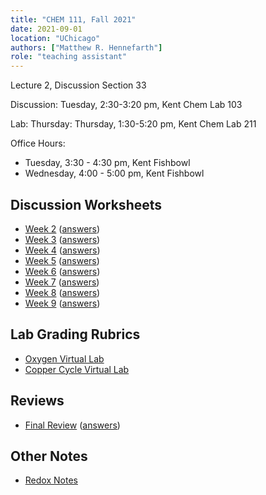 ```yaml
---
title: "CHEM 111, Fall 2021"
date: 2021-09-01
location: "UChicago"
authors: ["Matthew R. Hennefarth"]
role: "teaching assistant"
---
```


Lecture 2, Discussion Section 33

Discussion: Tuesday, 2:30-3:20 pm, Kent Chem Lab 103

Lab: Thursday: Thursday, 1:30-5:20 pm, Kent Chem Lab 211 

Office Hours: 
- Tuesday, 3:30 - 4:30 pm, Kent Fishbowl
- Wednesday, 4:00 - 5:00 pm, Kent Fishbowl

## Discussion Worksheets
- [Week 2](/teaching/chem111_f2021/wk2_problems.pdf) ([answers](/teaching/chem111_f2021/wk2-ans.tif))
- [Week 3](/teaching/chem111_f2021/wk3_problems.pdf) ([answers](/teaching/chem111_f2021/wk3-ans.tif))
- [Week 4](/teaching/chem111_f2021/wk4_problems.pdf) ([answers](/teaching/chem111_f2021/wk4-ans.tif))
- [Week 5](/teaching/chem111_f2021/wk5_problems.pdf) ([answers](/teaching/chem111_f2021/wk5-ans.tif))
- [Week 6](/teaching/chem111_f2021/wk6_problems.pdf) ([answers](/teaching/chem111_f2021/wk6-ans.tif))
- [Week 7](/teaching/chem111_f2021/wk7_problems.pdf) ([answers](/teaching/chem111_f2021/wk7-ans.tif))
- [Week 8](/teaching/chem111_f2021/wk8_problems.pdf) ([answers](/teaching/chem111_f2021/wk8-ans.tif))
- [Week 9](/teaching/chem111_f2021/wk9_problems.pdf) ([answers](/teaching/chem111_f2021/wk9-ans.tif))

## Lab Grading Rubrics
- [Oxygen Virtual Lab](/teaching/chem111_f2021/OxygenLabRubric.pdf)
- [Copper Cycle Virtual Lab](/teaching/chem111_f2021/CopperCycleLabRubric.pdf)

## Reviews
- [Final Review](/teaching/chem111_f2021/Chem111Fall2021_Review.pdf) ([answers](/teaching/chem111_f2021/final_review_key.pdf))

## Other Notes
- [Redox Notes](/teaching/chem111_f2021/Redox_Notes.pdf)


